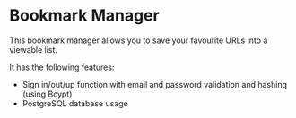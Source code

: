# Bookmark Manager

This bookmark manager allows you to save your favourite URLs into a viewable list.

It has the following features:
- Sign in/out/up function with email and password validation and hashing (using Bcypt)
- PostgreSQL database usage
